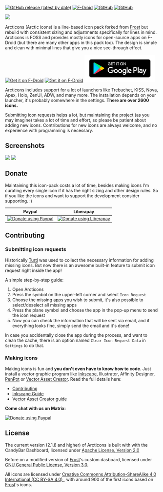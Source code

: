 [<img alt="GitHub release (latest by date)" src="https://img.shields.io/github/v/release/Donnnno/Arcticons">](https://github.com/Donnnno/Arcticons/releases/latest) [<img alt="F-Droid" src="https://img.shields.io/f-droid/v/com.donnnno.arcticons">](https://f-droid.org/packages/com.donnnno.arcticons) 
[<img alt="GitHub" src="https://img.shields.io/github/downloads/donnnno/arcticons/total?label=github%20downloads">](https://github.com/Donnnno/Arcticons/releases/latest) 
[<img alt="GitHub" src="https://img.shields.io/github/downloads/donnnno/arcticons/latest/total">](https://github.com/Donnnno/Arcticons/releases/latest) 

<img src='https://raw.githubusercontent.com/Donnnno/Arcticons/main/github/header-background.png'>

Arcticons (Arctic icons) is a line-based icon pack forked from [Frost](https://github.com/dkanada/frost) but rebuild with consistent sizing and adjustments specifically for lines in mind. Arcticons is FOSS and provides mostly icons for open-source apps on F-Droid (but there are many other apps in this pack too). The design is simple and clean with minimal lines that give you a nice see-through effect.

[<img src="https://f-droid.org/badge/get-it-on.png" alt="Get it on F-Droid" height="90">](https://f-droid.org/packages/com.donnnno.arcticons)
[<img src="https://camo.githubusercontent.com/35b4ec18c762358fb784f9e973f77cf6eb596f2240e69a4c6c093a836655d889/68747470733a2f2f692e6962622e636f2f71306d6463345a2f6765742d69742d6f6e2d6769746875622e706e67" alt="Get it on F-Droid" height="90">](https://github.com/Donnnno/Arcticons/releases)
[<img src="https://raw.githubusercontent.com/Etar-Group/Etar-Calendar/master/metadata/en_google_play.png" height="90">](https://play.google.com/store/apps/details?id=com.donnnno.arcticons)

Arcticons includes support for a lot of launchers like Trebuchet, KISS, Nova, Apex, Holo, ZenUI, ADW, and many more. The installation depends on your launcher, it's probably somewhere in the settings. **There are over 2600 icons.**

Submitting icon requests helps a lot, but maintaining the project (as you may imagine) takes a lot of time and effort, so please be patient about adding new icons. Contributions for new icons are always welcome, and no experience with programming is necessary.

## Screenshots

<img src='https://raw.githubusercontent.com/Donnnno/Arcticons/main/github/phonescreenshotsdark.jpg'>
<img src='https://raw.githubusercontent.com/Donnnno/Arcticons/main/github/phonescreenshotslight.jpg'>

## Donate

Maintaining this icon-pack costs a lot of time, besides making icons I'm curating every single icon if it has the right sizing and other design rules. So if you like the icons and want to support the development consider supporting. :)

|Paypal|Liberapay|
|---|---|
|<a href="https://www.paypal.com/paypalme/onnovdd"><img height="40" alt="Donate using Paypal" src="https://github.com/Donnnno/Arcticons/blob/main/github/pp_button.svg"></a>|<a href="https://liberapay.com/Donno/donate"><img height="40" alt="Donate using Liberapay" src="https://github.com/Donnnno/Arcticons/blob/main/github/lp_button.svg"></a>|

## Contributing

### Submitting icon requests

Historically [Turtl](https://f-droid.org/en/packages/org.xphnx.iconsubmit/) was used to collect the necessary information for adding missing icons. But now there is an awesome built-in feature to submit icon request right inside the app!  

A simple step-by-step guide:
1. Open Arcticons
2. Press the symbol on the upper-left corner and select `Icon Request`
3. Choose the missing apps you wish to submit, it's also possible to select/deselect all missing apps
4. Press the plane symbol and choose the app in the pop-up menu to send the icon request
5. Now you can check the information that will be sent via email, and if everything looks fine, simply send the email and it's done!

In case you accidentally close the app during the process, and want to clean the cache, there is an option named `Clear Icon Request Data` in `Settings` to do that.

### Making icons

Making icons is fun and **you don't even have to know how to code**. Just install a vector graphic program like [Inkscape](https://inkscape.org/en/), Illustrator, Affinity Designer, [PenPot](https://penpot.app/) or [Vector Asset Creator](https://play.google.com/store/apps/details?id=com.inglesdivino.vectorassetcreator). 
Read the full details here: 
- [Contributing](CONTRIBUTING.md)
- [Inkscape Guide](guides/Inkscape_Guide.md)
- [Vector Asset Creator guide](guides/Vector_Asset_Creator.md)

**Come chat with us on Matrix:**

<a href="https://app.element.io/#/room/#arcticons:matrix.org"><img height="40" alt="Donate using Paypal" src="https://github.com/Donnnno/Arcticons/blob/main/github/matrix_button.svg"></a>

## License

The current version (2.1.8 and higher) of Arcticons is built with with the CandyBar Dashboard, licensed under [Apache License, Version 2.0](https://www.apache.org/licenses/LICENSE-2.0)

Before on a modified version of [Frost](https://github.com/dkanada/frost)'s custom dasboard, licensed under [GNU General Public License, Version 3.0](https://www.gnu.org/licenses/gpl-3.0.en.html).

All icons are licensed under [Creative Commonns Attribution-ShareAlike 4.0 International (CC BY-SA 4.0) ](https://creativecommons.org/licenses/by-sa/4.0/), with around 900 of the first icons based on [Frost](https://github.com/dkanada/frost)'s icons.
